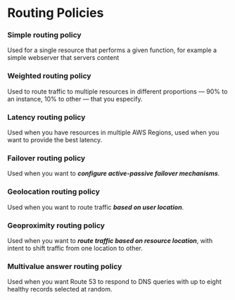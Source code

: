 # Routing Policies

### Simple routing policy

Used for a single resource that performs a given function, for example a simple webserver that servers content

### Weighted routing policy

Used to route traffic to multiple resources in different proportions — 90% to an instance, 10% to other — that you especify.

### Latency routing policy

Used when you have resources in multiple AWS Regions, used when you want to provide the best latency.

### Failover routing policy

Used when you want to ***configure active-passive failover mechanisms***.

### Geolocation routing policy

Used when you want to route traffic ***based on user location***.

### Geoproximity routing policy

Used when you want to ***route traffic based on resource location***, with intent to shift traffic from one location to other.

### Multivalue answer routing policy

Used when you want Route 53 to respond to DNS queries with up to eight healthy records selected at random.
